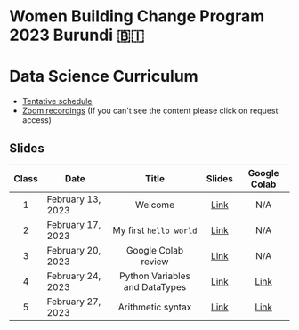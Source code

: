 # Women Building Change Program 2023 Burundi 🇧🇮
# Data Science Curriculum

- [Tentative schedule](https://docs.google.com/spreadsheets/d/1dFjTYSxrviJ2crVNM-oLtn4QnQ-rLmmrOq9bBgPa-8s/edit?usp=sharing)
- [Zoom recordings](https://docs.google.com/spreadsheets/d/1TOUg_nIrYOLaTPxg-YdZre_awuy5s8XNUCNxhHEfG1M/edit#gid=0) (If you can't see the content please click on request access)


## Slides 

| **Class** | **Date**          |        **Title**       | **Slides** | **Google Colab** |
|:---------:|-------------------|:----------------------:|:----------:|:--------------:|
|     1     | February 13, 2023  | Welcome                |    [Link](https://github.com/CodeYourDreams/DataScience_Burundi2023/blob/main/Class%2001%20-%20Welcome/class01_welcome.ipynb)    |     N/A     |
|     2     | February 17, 2023 | My first `hello world` |    [Link](https://github.com/CodeYourDreams/DataScience_Burundi2023/blob/main/Class%2002%20-%20My%20first%20Hello%20World/class02_helloworld.ipynb)    |          N/A     |
|     3     | February 20, 2023 | Google Colab review |    [Link](https://github.com/CodeYourDreams/DataScience_Burundi2023/blob/main/Class%2003%20-%20Variables%20and%20Datatypes/class03_variables_datatypes.ipynb)    |     N/A     |
|     4     | February 24, 2023 | Python Variables and DataTypes |    [Link](https://github.com/CodeYourDreams/DataScience_Burundi2023/blob/main/Class%2004%20-%20Variables%20and%20Datatypes%20Part%202/class04_variables_datatypes.ipynb)    |     [Link](https://colab.research.google.com/drive/1VGBPwvp0MiCbfr0KEtMhiT6T-V1r9N0-?usp=sharing)     |
|     5     | February 27, 2023 | Arithmetic syntax |    [Link](Class%2005%20-%20Arithmetic%20syntax/class05_arithmetic_syntax.ipynb)    |     [Link](https://colab.research.google.com/drive/1twEg1b0xMa1SFFwo_lWmS8TcGoSn-Nqf?usp=sharing)     |

